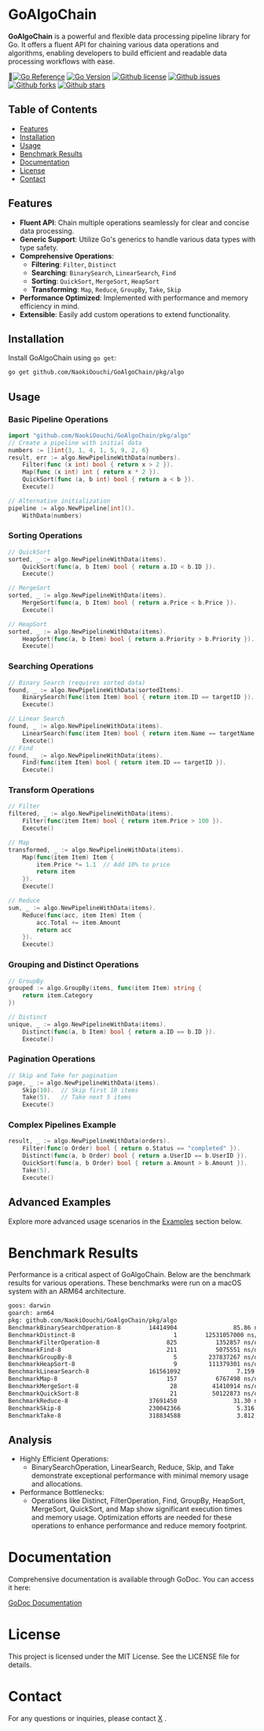 # GoAlgoChain

**GoAlgoChain** is a powerful and flexible data processing pipeline library for Go. It offers a fluent API for chaining
various data operations and algorithms, enabling developers to build efficient and readable data processing workflows
with ease.

[![Go Reference](https://pkg.go.dev/badge/github.com/NaokiOouchi/GoAlgoChain/pkg/algo.svg)](https://pkg.go.dev/github.com/NaokiOouchi/GoAlgoChain/pkg/algo)
[![Go Version](https://img.shields.io/github/go-mod/go-version/NaokiOouchi/GoAlgoChain)](https://github.com/NaokiOouchi/GoAlgoChain/)
[![Github license](https://img.shields.io/github/license/NaokiOouchi/GoAlgoChain)](https://github.com/NaokiOouchi/GoAlgoChain/blob/main/LICENSE)
[![Github issues](https://img.shields.io/github/issues/NaokiOouchi/GoAlgoChain)](https://github.com/NaokiOouchi/GoAlgoChain/issues)
[![Github forks](https://img.shields.io/github/forks/NaokiOouchi/GoAlgoChain)](https://github.com/NaokiOouchi/GoAlgoChain/network/members)
[![Github stars](https://img.shields.io/github/stars/NaokiOouchi/GoAlgoChain)](https://github.com/NaokiOouchi/GoAlgoChain/stargazers)

## Table of Contents

- [Features](#features)
- [Installation](#installation)
- [Usage](#usage)
- [Benchmark Results](#benchmark-results)
- [Documentation](#documentation)
- [License](#license)
- [Contact](#contact)

## Features

- **Fluent API**: Chain multiple operations seamlessly for clear and concise data processing.
- **Generic Support**: Utilize Go's generics to handle various data types with type safety.
- **Comprehensive Operations**:
    - **Filtering**: `Filter`, `Distinct`
    - **Searching**: `BinarySearch`, `LinearSearch`, `Find`
    - **Sorting**: `QuickSort`, `MergeSort`, `HeapSort`
    - **Transforming**: `Map`, `Reduce`, `GroupBy`, `Take`, `Skip`
- **Performance Optimized**: Implemented with performance and memory efficiency in mind.
- **Extensible**: Easily add custom operations to extend functionality.

## Installation

Install GoAlgoChain using `go get`:

```bash
go get github.com/NaokiOouchi/GoAlgoChain/pkg/algo
```

## Usage

### Basic Pipeline Operations

```go
import "github.com/NaokiOouchi/GoAlgoChain/pkg/algo"
// Create a pipeline with initial data
numbers := []int{3, 1, 4, 1, 5, 9, 2, 6}
result, err := algo.NewPipelineWithData(numbers).
    Filter(func (x int) bool { return x > 2 }).
    Map(func (x int) int { return x * 2 }).
    QuickSort(func (a, b int) bool { return a < b }).
    Execute()

// Alternative initialization
pipeline := algo.NewPipeline[int]().
    WithData(numbers)
```

### Sorting Operations

```go
// QuickSort
sorted, _ := algo.NewPipelineWithData(items).
    QuickSort(func(a, b Item) bool { return a.ID < b.ID }).
    Execute()

// MergeSort
sorted, _ := algo.NewPipelineWithData(items).
    MergeSort(func(a, b Item) bool { return a.Price < b.Price }).
    Execute()

// HeapSort
sorted, _ := algo.NewPipelineWithData(items).
    HeapSort(func(a, b Item) bool { return a.Priority > b.Priority }).
    Execute()
```

### Searching Operations
```go
// Binary Search (requires sorted data)
found, _ := algo.NewPipelineWithData(sortedItems).
    BinarySearch(func(item Item) bool { return item.ID == targetID }).
    Execute()

// Linear Search
found, _ := algo.NewPipelineWithData(items).
    LinearSearch(func(item Item) bool { return item.Name == targetName }).
    Execute()
// Find
found, _ := algo.NewPipelineWithData(items).
    Find(func(item Item) bool { return item.ID == targetID }).
    Execute()
```

### Transform Operations
```go
// Filter
filtered, _ := algo.NewPipelineWithData(items).
    Filter(func(item Item) bool { return item.Price > 100 }).
    Execute()

// Map
transformed, _ := algo.NewPipelineWithData(items).
    Map(func(item Item) Item { 
        item.Price *= 1.1  // Add 10% to price
        return item 
    }).
    Execute()

// Reduce
sum, _ := algo.NewPipelineWithData(items).
    Reduce(func(acc, item Item) Item {
        acc.Total += item.Amount
        return acc
    }).
    Execute()
```

### Grouping and Distinct Operations
```go
// GroupBy
grouped := algo.GroupBy(items, func(item Item) string { 
    return item.Category 
})

// Distinct
unique, _ := algo.NewPipelineWithData(items).
    Distinct(func(a, b Item) bool { return a.ID == b.ID }).
    Execute()
```

### Pagination Operations
```go
// Skip and Take for pagination
page, _ := algo.NewPipelineWithData(items).
    Skip(10).  // Skip first 10 items
    Take(5).   // Take next 5 items
    Execute()
```

### Complex Pipelines Example
```go
result, _ := algo.NewPipelineWithData(orders).
    Filter(func(o Order) bool { return o.Status == "completed" }).
    Distinct(func(a, b Order) bool { return a.UserID == b.UserID }).
    QuickSort(func(a, b Order) bool { return a.Amount > b.Amount }).
    Take(5).
    Execute()
```

## Advanced Examples
Explore more advanced usage scenarios in the [Examples](/example) section below.

# Benchmark Results
Performance is a critical aspect of GoAlgoChain. Below are the benchmark results for various operations. These benchmarks were run on a macOS system with an ARM64 architecture.

```bash
goos: darwin
goarch: arm64
pkg: github.com/NaokiOouchi/GoAlgoChain/pkg/algo
BenchmarkBinarySearchOperation-8        14414904                85.86 ns/op            0 B/op          0 allocs/op
BenchmarkDistinct-8                            1        12531057000 ns/op       17764960 B/op         29 allocs/op
BenchmarkFilterOperation-8                   825           1352857 ns/op         4010746 B/op          1 allocs/op
BenchmarkFind-8                              211           5075551 ns/op        17764973 B/op         29 allocs/op
BenchmarkGroupBy-8                             5         237837267 ns/op        149867550 B/op    999427 allocs/op
BenchmarkHeapSort-8                            9         111379301 ns/op               0 B/op          0 allocs/op
BenchmarkLinearSearch-8                 161561092                7.159 ns/op           0 B/op          0 allocs/op
BenchmarkMap-8                               157           6767498 ns/op        32006145 B/op          1 allocs/op
BenchmarkMergeSort-8                          28          41410914 ns/op         8003587 B/op          1 allocs/op
BenchmarkQuickSort-8                          21          50122873 ns/op               0 B/op          0 allocs/op
BenchmarkReduce-8                       37691450                31.30 ns/op           32 B/op          1 allocs/op
BenchmarkSkip-8                         230042366                5.316 ns/op           0 B/op          0 allocs/op
BenchmarkTake-8                         318834588                3.812 ns/op           0 B/op          0 allocs/op
```

## Analysis
- Highly Efficient Operations:
  - BinarySearchOperation, LinearSearch, Reduce, Skip, and Take demonstrate exceptional performance with minimal memory usage and allocations.
- Performance Bottlenecks:
  - Operations like Distinct, FilterOperation, Find, GroupBy, HeapSort, MergeSort, QuickSort, and Map show significant execution times and memory usage. Optimization efforts are needed for these operations to enhance performance and reduce memory footprint.

# Documentation
Comprehensive documentation is available through GoDoc. You can access it here:

[GoDoc Documentation](https://pkg.go.dev/github.com/NaokiOouchi/GoAlgoChain/pkg/algo)

# License
This project is licensed under the MIT License. See the LICENSE file for details.

# Contact
For any questions or inquiries, please contact [X](https://x.com/NaoNoaNaoNoaN) .

